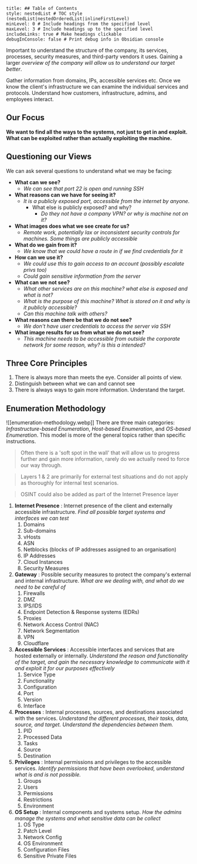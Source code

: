```table-of-contents
title: ## Table of Contents
style: nestedList # TOC style (nestedList|nestedOrderedList|inlineFirstLevel)
minLevel: 0 # Include headings from the specified level
maxLevel: 3 # Include headings up to the specified level
includeLinks: true # Make headings clickable
debugInConsole: false # Print debug info in Obsidian console
```
Important to understand the structure of the company, its services, processes, security measures, and third-party vendors it uses. Gaining a larger *overview of the company will allow us to understand our target better*.

Gather information from domains, IPs, accessible services etc. Once we know the client's infrastructure we can examine the individual services and protocols. Understand how customers, infrastructure, admins, and employees interact.
## Our Focus
**We want to find all the ways to the systems, not just to get in and exploit.**
**What can be exploited rather than actually exploiting the machine.**

## Questioning our Views
We can ask several questions to understand what we may be facing:
- **What can we see?**
	- *We can see that port 22 is open and running SSH*
- **What reasons can we have for seeing it?**
	- *It is a publicly exposed port, accessible from the internet by anyone.*
		- What else is publicly exposed? and why?
			- *Do they not have a company VPN? or why is machine not on it?*
- **What images does what we see create for us?**
	- *Remote work, potentially lax or inconsistent security controls for machines. Some things are publicly accessible*
- **What do we gain from it?**
	- *We know that we could have a route in if we find credentials for it*
- **How can we use it?**
	- *We could use this to gain access to an account (possibly escalate privs too)*
	- *Could gain sensitive information from the server*
- **What can we not see?**
	- *What other services are on this machine? what else is exposed and what is not?*
	- *What is the purpose of this machine? What is stored on it and why is it publicly accessible?*
	- *Can this machine talk with others?*
- **What reasons can there be that we do not see?**
	- *We don't have user credentials to access the server via SSH*
- **What image results for us from what we do not see?**
	- *This machine needs to be accessible from outside the corporate network for some reason, why? is this a intended?*

## Three Core Principles
1. There is always more than meets the eye. Consider all points of view.
2. Distinguish between what we can and cannot see
3. There is always ways to gain more information. Understand the target.

## Enumeration Methodology
![[enumeration-methodology.webp]]
There are three main categories: *Infrastructure-based Enumeration*, *Host-based Enumeration*, and *OS-based Enumeration*. This model is more of the general topics rather than specific instructions.
> Often there is a 'soft spot in the wall' that will allow us to progress further and gain more information, rarely do we actually need to force our way through.

> Layers 1 & 2 are primarily for external test situations and do not apply as thoroughly for internal test scenarios.

> OSINT could also be added as part of the Internet Presence layer
1. **Internet Presence** : Internet presence of the client and externally accessible infrastructure. *Find all possible target systems and interfaces we can test*
	1. Domains
	2. Sub-domains
	3. vHosts
	4. ASN
	5. Netblocks (blocks of IP addresses assigned to an organisation)
	6. IP Addresses
	7. Cloud Instances
	8. Security Measures
2. **Gateway** : Possible security measures to protect the company's external and internal infrastructure. *What are we dealing with, and what do we need to be careful of*
	1. Firewalls
	2. DMZ
	3. IPS/IDS
	4. Endpoint Detection & Response systems (EDRs)
	5. Proxies
	6. Network Access Control (NAC)
	7. Network Segmentation
	8. VPN
	9. Cloudflare
3. **Accessible Services** : Accessible interfaces and services that are hosted externally or internally. *Understand the reason and functionality of the target, and gain the necessary knowledge to communicate with it and exploit it for our purposes effectively*
	1. Service Type
	2. Functionality
	3. Configuration
	4. Port
	5. Version
	6. Interface
4. **Processes** : Internal processes, sources, and destinations associated with the services. *Understand the different processes, their tasks, data, source, and target. Understand the dependencies between them.*
	1. PID
	2. Processed Data
	3. Tasks
	4. Source
	5. Destination
5. **Privileges** : Internal permissions and privileges to the accessible services. *Identify permissions that have been overlooked, understand what is and is not possible.*
	1. Groups
	2. Users
	3. Permissions
	4. Restrictions
	5. Environment
6. **OS Setup** : Internal components and systems setup. *How the admins manage the systems and what sensitive data can be collect*
	1. OS Type
	2. Patch Level
	3. Network Config
	4. OS Environment
	5. Configuration Files
	6. Sensitive Private Files
